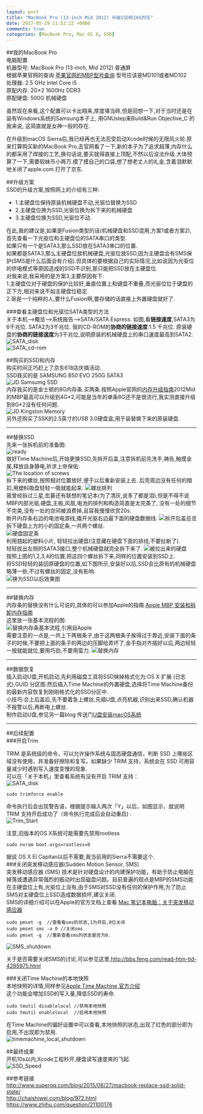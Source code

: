 ```yaml
---
layout: post
title: "MacBook Pro (13-inch Mid 2012) 升级SSD和16G内存"
date: 2017-05-29 11:52:22 +0800
comments: true
categories: [MacBook Pro, Mac OS X, SSD]  
---  
```


##我的MacBook Pro  
电脑配置  
机器型号: MacBook Pro (13-inch, Mid 2012) 普通屏  
根据苹果官网的查询 [苹果官网的MBP型号查询](https://support.apple.com/zh-cn/HT201300) 型号应该是MD101或者MD102  
处理器: 2.5 GHz Intel Core i5  
原配内存: 2G*2 1600Hz DDR3  
原配硬盘: 500G 机械硬盘  

虽然现在来看,这个配置可以卡出翔来,厚度堪当砖,但是回想一下,对于当时还是在装有Windows系统的Samsung本子上, 用GNUstep来Build&Run Objective_C 的我来说, 这简直就是女神一般的存在.

在升级到macOS Sierra后,我已经再也无法忍受启动Xcode时候的无限风火轮.原来打算购买新的MacBook Pro,去官网看了一下,新的本子为了追求超薄,内存什么的都采用了焊接的工艺,换句话说,要买就得直接上顶配,不然以后没法升级.大体预算了一下,需要软妹币小两万.摸了摸自己的口袋,想了想老丈人的礼金,含着泪默默地关闭了apple.com.打开了京东.  

##升级方案  
SSD的升级方案,按照网上的介绍有三种:  

* 1.主硬盘位保持原装机械硬盘不动,光驱位替换为SSD  
* 2.主硬盘位换为SSD,光驱位换为拆下来的机械硬盘  
* 3.主硬盘位换为SSD,光驱位不动.  
 
在此,我的建议是,如果是Fusion类型的话(机械硬盘和SSD混用,方案1或者方案2),首先查看一下光驱位和主硬盘位的SATA串口的类型.  
如果只有一个是SATA3,那么SSD放在SATA3串口的位置.  
如果都是SATA3,那么主硬盘位放机械硬盘,光驱位放SSD,因为主硬盘会有SMS保护(SMS是什么后面会有介绍).但具体的要根据自己的实际情况,比如说因为光驱位的供电模式等原因造成的SSD不识别,那只能把SSD放在主硬盘位.  
对我来说,我采用的是方案3,主要原因有下:  
1.主硬盘位对于硬盘的保护比较好,垂直位置上和键盘不重叠,而光驱位位于键盘的正下方,相对来说不如主硬盘位稳定.  
2.哥是一个纯粹的人,要什么Fusion啊,要存储的话直接上外置硬盘就好了.  

###查看主硬盘位和光驱位SATA类型的方法  
关于本机-->概览-->系统报告-->SATA/SATA Express. 如图,看**链接速度**,SATA3为6千兆位. SATA2为3千兆位. 我的CD-ROM的**协商的链接速度**:1.5 千兆位. 原装硬盘的**协商的链接速度**为3千兆位,说明原装的机械硬盘上的串口速度最高到SATA2.  
![SATA_disk](/blog_reference_image/2017/5/disk_sata.jpg)  
![SATA_cd-rom](/blog_reference_image/2017/5/cd-rom_sata.jpg)  

##购买的SSD和内存  
购买时间正巧赶上了京东618店庆搞活动.  
SSD我买的是 SAMSUNG 850 EVO 250G SATA3  
![JD Samsumg SSD](/blog_reference_image/2017/5/jd_ssd.jpg)  
内存我买的是金士顿的8G内存条.买两条.按照Apple官网的[内存升级指南](https://support.apple.com/zh-cn/HT201165)2012Mid的MBP最高可以升级到4G\*2,可能是当年的单条8G还不是很流行,我实测直接升级到8G\*2没有任何问题.  
![JD Kingston Memory](/blog_reference_image/2017/5/jd_memory.jpg)  
另外还购买了SSK的2.5英寸的USB 3.0硬盘盒,用于装替换下来的原装硬盘. 

---------------
##替换SSD  
先来一张拆机前的准备图:  
![ready](/blog_reference_image/2017/5/IMG_4026.jpg)  
做好Time Machine后,开始更换SSD,先拆开后盖,注意拆机前先洗手,祷告,触摸金属,释放自身静电,祈求上帝保佑:  
![The location of screws](https://support.apple.com/library/content/dam/edam/applecare/images/zh_CN/macbookpro/13_bottom_case_removal.png)  
拆下来的螺丝,按照相对位置放好,便于以后重新安装上去. 后壳周边没有任何的暗扣,用塑料吸盘轻轻一吸就能起来.
![螺丝排列](/blog_reference_image/2017/5/IMG_4027.jpg)  
我曾经拆过三星,宏碁还有联想的笔记本(为了清灰,说多了都是泪),但是不得不说MBP内部光驱,硬盘,主板,风扇,电池的排列和构造简直是太完美了, 没有一处的细节不完美,没有一处的空间被浪费掉,且容我慢慢欣赏20s.  
断开内存条右边的电池电源线,撬开光驱右边最下面的硬盘数据线. 
![拆开后盖总览](/blog_reference_image/2017/5/IMG_4028.jpg)  
拆下硬盘上方的小的固定条,一共两个螺丝.  
![硬盘固定条](/blog_reference_image/2017/5/IMG_4032.jpg)  
利用翘起的塑料小片, 轻轻拉出硬盘(注意藏在硬盘下面的排线,不要扯断了).  
轻轻拔出左侧的SATA3接口,整个机械硬盘就完全拆下来了.
![被拉出来的硬盘](/blog_reference_image/2017/5/IMG_4033.jpg)  
按照上图的1,2,3,4的位置,把这四个螺丝拆下来,同样的位置安装到SSD上.  
将SSD轻轻的装回原硬盘的位置,如下图所示,安装好以后,SSD会比原有的机械硬盘略薄一些,不过有螺丝的固定,没有影响.   
![换为SSD以后效果图](/blog_reference_image/2017/5/IMG_4035.jpg)  

------
##替换内存  
内存条的替换没有什么可说的,具体的可以参加Apple的指南.[Apple MBP 安装和拆卸内存指南](https://support.apple.com/zh-cn/HT201165)  
这里放一张基本流程的图:  
![替换内存条基本流程,引用自Apple](https://support.apple.com/library/content/dam/edam/applecare/images/zh_CN/macbookpro/13_insert_memory.png)  
需要注意的一点是,一共上下两根条子,由于这两根条子挨得过于靠近,安装下面的条子的时候,不要把上面的条子的两边的压脚给弄坏了,金手指对齐插好以后,两边轻轻一按就能就位,要用巧劲,不要用蛮力.
![替换内存](/blog_reference_image/2017/5/IMG_4030.jpg)  

------
##数据恢复  
插入启动U盘,开机启动,先利用磁盘工具将SSD抹掉格式化为:OS X 扩展 (日志式),GUID 分区图.然后插入Time Machine的外置硬盘,选择将Time Machine备份的最新内容恢复到刚刚格式化的SSD分区中.  
小技巧:合上后盖后,先不要着急上螺丝,先插U盘,点亮机器,识别出来SSD,确认机器不报警以后,再断电上螺丝.  
制作启动U盘,参见另一篇blog 传送门[U盘安装macOS系统](/blog/20170529/install-macos-by-u-disk.html)    

------
##后续配置  
###开启Trim  

TRIM 是系统级的命令，可以允许操作系统与固态硬盘通信，判断 SSD 上哪些区域没有使用，并准备好擦除和复写。如果缺少 TRIM 支持，系统会在 SSD 可用容量减少时遇到写入速度变慢的现象.  
可以在「关于本机」里查看系统有没有开启 TRIM 支持：  
![SATA_disk](/blog_reference_image/2017/5/disk_sata.jpg)  
```
sudo trimforce enable
```  
命令执行后会出现警告语，根据提示输入两次「Y」以后，如图显示，就说明 TRIM 支持开启成功了（命令执行完成后会自动重启) :  
![Trim_Start](/blog_reference_image/2017/5/trim_start.jpg)  

注意,旧版本的OS X系统可能需要先禁用rootless  
```
sudo nvram boot-args=rootless=0
```  
据说 OS X El Capitan以后不需要,我当前用的Sierra不需要这个.  
###关闭突发移动感应器(Sudden Motion Sensor, SMS)  
突发移动感应器 (SMS) 技术是针对硬盘设计的内建保护功能，有助于防止电脑在掉落或遭遇异常强烈的振动时出现磁盘问题。目前普遍的观点是MBP的SMS功能在主硬盘位上有,光驱位上没有,由于SMS对SSD没有任何的保护作用,为了防止SMS对主硬盘位上SSD造成数据损坏,建议关闭.  
SMS的详细介绍可以在Apple的官方文档上查看 [Mac 笔记本电脑：关于突发移动感应器](https://support.apple.com/zh-cn/HT201666)  
```
sudo pmset -g  //查看看sms的状态,1为开启,0位关闭  
sudo pmset sms -a 0 //关闭sms  
sudo pmset -g  //重新查看sms的状态是否为0.  
```  
![SMS_shutdown](/blog_reference_image/2017/5/shutdown_pmset.jpg)  

关于是否需要关闭SMS的讨论,可以参见这里,http://bbs.feng.com/read-htm-tid-4285975.html  

###关闭Time Machine的本地快照  
本地快照的详情,同样参见[Apple Time Machine 官方介绍](https://support.apple.com/kb/PH25723?viewlocale=zh_CN&locale=zh_CN)  
这个功能会增加SSD的写入量,降低SSD的寿命. 

```
sudo tmutil disablelocal //禁用本地快照
sudo tmutil enablelocal  //启用本地快照
```  
在Time Machine的偏好设置中可以查看,本地快照的状态,出现了红色的部分即为启用,不出现即为禁用.  
![timemachine_local_shutdown](/blog_reference_image/2017/5/timemachine_local.jpg)  


##最终成果  
开机10s以内,Xcode工程秒开,硬盘读写速度爽的飞起.  
![SSD_Speed](/blog_reference_image/2017/5/IMG_4036.jpg)  

##参考链接  
http://www.superqq.com/blog/2015/08/27/macbook-replace-ssd-solid-state/  
http://chaishiwei.com/blog/972.html  
https://www.zhihu.com/question/21100176  




    
    